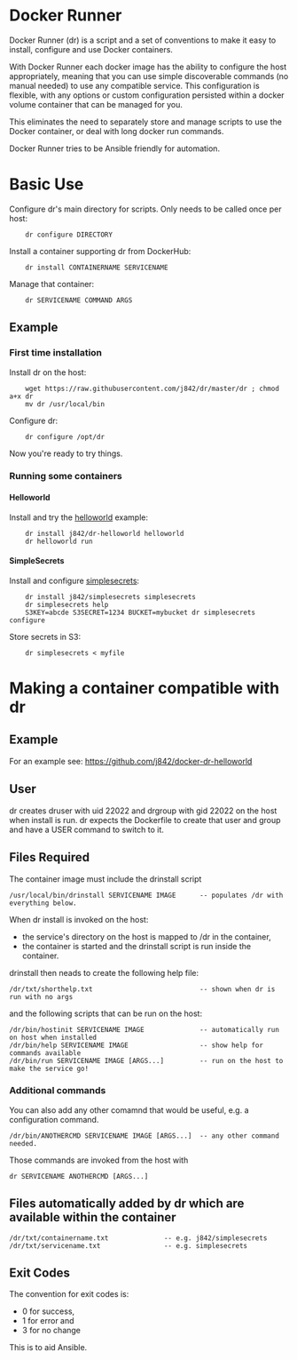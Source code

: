 # Docker Runner

Docker Runner (dr) is a script and a set of conventions to make it easy to install, configure and use Docker containers. 

With Docker Runner each docker image has the ability to configure the host appropriately, meaning that you can use
simple discoverable commands (no manual needed) to use any compatible service. This configuration is flexible, with
any options or custom configuration persisted within a docker volume container that can be managed for you.

This eliminates the need to separately store and manage scripts to use the Docker container, or deal with long docker run commands.

Docker Runner tries to be Ansible friendly for automation.

# Basic Use

Configure dr's main directory for scripts. Only needs to be called once per host:
```
    dr configure DIRECTORY
```

Install a container supporting dr from DockerHub:
```
    dr install CONTAINERNAME SERVICENAME
```

Manage that container:
```
    dr SERVICENAME COMMAND ARGS
```

## Example

### First time installation

Install dr on the host:
```
    wget https://raw.githubusercontent.com/j842/dr/master/dr ; chmod a+x dr
    mv dr /usr/local/bin
```

Configure dr:
```
    dr configure /opt/dr
```

Now you're ready to try things.

### Running some containers

#### Helloworld

Install and try the [helloworld](https://github.com/j842/docker-dr-helloworld) example:
```
    dr install j842/dr-helloworld helloworld
    dr helloworld run
```

#### SimpleSecrets

Install and configure [simplesecrets](https://github.com/j842/docker-simplesecrets):
```
    dr install j842/simplesecrets simplesecrets
    dr simplesecrets help
    S3KEY=abcde S3SECRET=1234 BUCKET=mybucket dr simplesecrets configure
```
    
Store secrets in S3:
```
    dr simplesecrets < myfile
```



# Making a container compatible with dr

## Example

For an example see: https://github.com/j842/docker-dr-helloworld

## User

dr creates druser with uid 22022 and drgroup with gid 22022 on the host when install is run.
dr expects the Dockerfile to create that user and group and have a USER command to switch to it.

## Files Required

The container image must include the drinstall script
```
/usr/local/bin/drinstall SERVICENAME IMAGE      -- populates /dr with everything below.
```
When dr install is invoked on the host:
* the service's directory on the host is mapped to /dr in the container,
* the container is started and the drinstall script is run inside the container.

drinstall then neads to create the following help file:
```
/dr/txt/shorthelp.txt                           -- shown when dr is run with no args
```

and the following scripts that can be run on the host:
```
/dr/bin/hostinit SERVICENAME IMAGE              -- automatically run on host when installed
/dr/bin/help SERVICENAME IMAGE                  -- show help for commands available
/dr/bin/run SERVICENAME IMAGE [ARGS...]         -- run on the host to make the service go!
```

### Additional commands

You can also add any other comamnd that would be useful, e.g. a configuration command.
```
/dr/bin/ANOTHERCMD SERVICENAME IMAGE [ARGS...]  -- any other command needed.
```

Those commands are invoked from the host with
```
dr SERVICENAME ANOTHERCMD [ARGS...]
```

## Files automatically added by dr which are available within the container

```
/dr/txt/containername.txt              -- e.g. j842/simplesecrets
/dr/txt/servicename.txt                -- e.g. simplesecrets
```

## Exit Codes

The convention for exit codes is:
* 0 for success,
* 1 for error and 
* 3 for no change 

This is to aid Ansible.